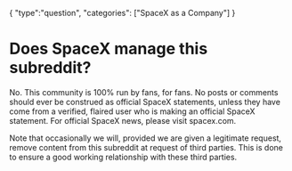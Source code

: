 {
    "type":"question",
    "categories": ["SpaceX as a Company"]
}

# Does SpaceX manage this subreddit?

No. This community is 100% run by fans, for fans. No posts or comments should ever be construed as official SpaceX statements, unless they have come from a verified, flaired user who is making an official SpaceX statement. For official SpaceX news, please visit spacex.com.

Note that occasionally we will, provided we are given a legitimate request, remove content from this subreddit at request of third parties. This is done to ensure a good working relationship with these third parties.
